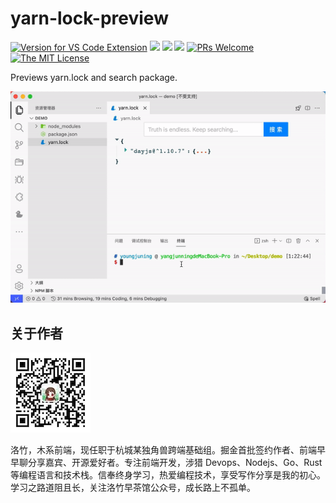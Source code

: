 # yarn-lock-preview

[![Version for VS Code Extension](https://vsmarketplacebadge.apphb.com/version-short/youngjuning.yarn-lock-preview.svg?logo=visual-studio-code)](https://marketplace.visualstudio.com/items?itemName=youngjuning.yarn-lock-preview)
[![](https://vsmarketplacebadge.apphb.com/installs/youngjuning.yarn-lock-preview.svg)](https://marketplace.visualstudio.com/items?itemName=youngjuning.yarn-lock-preview)
[![](https://vsmarketplacebadge.apphb.com/rating/youngjuning.yarn-lock-preview.svg)](https://marketplace.visualstudio.com/items?itemName=youngjuning.yarn-lock-preview)
[![](https://vsmarketplacebadge.apphb.com/trending-monthly/youngjuning.yarn-lock-preview.svg)](https://marketplace.visualstudio.com/items?itemName=youngjuning.yarn-lock-preview)
[![PRs Welcome](https://img.shields.io/badge/PRs-welcome-green.svg)](https://github.com/youngjuning/awesome-frontend-actions/blob/main/CONTRIBUTING.md)
[![The MIT License](https://img.shields.io/badge/license-MIT-blue.svg)](http://opensource.org/licenses/MIT)

Previews yarn.lock and search package.

![](./assets/screenshot.gif)

## 关于作者

![](assets/luozhu.png)

洛竹，木系前端，现任职于杭城某独角兽跨端基础组。掘金首批签约作者、前端早早聊分享嘉宾、开源爱好者。专注前端开发，涉猎 Devops、Nodejs、Go、Rust 等编程语言和技术栈。信奉终身学习，热爱编程技术，享受写作分享是我的初心。学习之路道阻且长，关注洛竹早茶馆公众号，成长路上不孤单。
